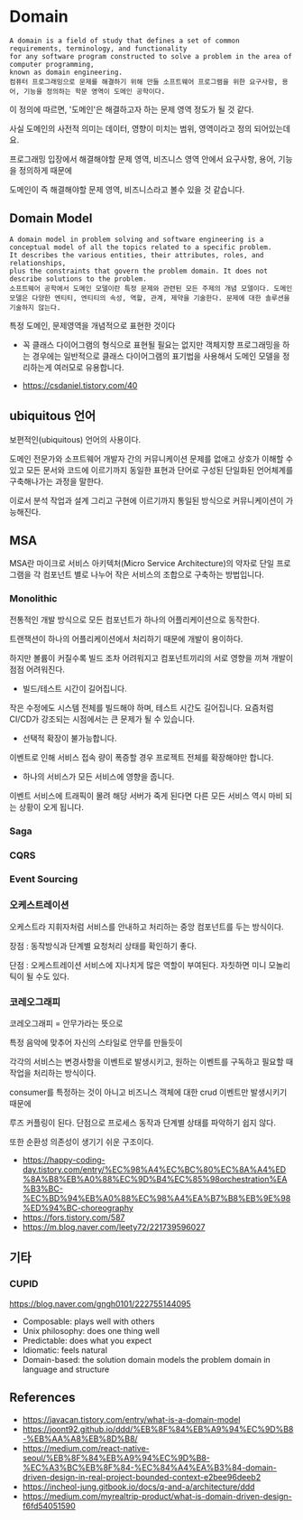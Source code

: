 # Domain 
~~~
A domain is a field of study that defines a set of common requirements, terminology, and functionality 
for any software program constructed to solve a problem in the area of computer programming, 
known as domain engineering.
컴퓨터 프로그래밍으로 문제를 해결하기 위해 만들 소프트웨어 프로그램을 위한 요구사항, 용어, 기능을 정의하는 학문 영역이 도메인 공학이다.
~~~
이 정의에 따르면, '도메인'은 해결하고자 하는 문제 영역 정도가 될 것 같다.

사실 도메인의 사전적 의미는 데이터, 영향이 미치는 범위, 영역이라고 정의 되어있는데요.

프로그래밍 입장에서 해결해야할 문제 영역, 비즈니스 영역 안에서 요구사항, 용어, 기능을 정의하게 때문에

도메인이 즉 해결해야할 문제 영역, 비즈니스라고 볼수 있을 것 같습니다.


## Domain Model

~~~
A domain model in problem solving and software engineering is a conceptual model of all the topics related to a specific problem. 
It describes the various entities, their attributes, roles, and relationships, 
plus the constraints that govern the problem domain. It does not describe solutions to the problem.
소프트웨어 공학에서 도메인 모델이란 특정 문제와 관련된 모든 주제의 개념 모델이다. 도메인 모델은 다양한 엔티티, 엔티티의 속성, 역할, 관계, 제약을 기술한다. 문제에 대한 솔루션을 기술하지 않는다.
~~~

특정 도메인, 문제영역을 개념적으로 표현한 것이다 
 

- 꼭 클래스 다이어그램의 형식으로 표현될 필요는 없지만 객체지향 프로그래밍을 하는 경우에는 일반적으로 클래스 다이어그램의 표기법을 사용해서 도메인 모델을 정리하는게 여러모로 유용합니다. 


- https://csdaniel.tistory.com/40

## ubiquitous 언어

보편적인(ubiquitous) 언어의 사용이다. 

도메인 전문가와 소프트웨어 개발자 간의 커뮤니케이션 문제를 없애고 상호가 이해할 수 있고 모든 문서와 코드에 이르기까지 동일한 표현과 단어로 구성된 단일화된 언어체계를 구축해나가는 과정을 말한다. 

이로서 분석 작업과 설계 그리고 구현에 이르기까지 통일된 방식으로 커뮤니케이션이 가능해진다.

## MSA

MSA란 마이크로 서비스 아키텍처(Micro Service Architecture)의 약자로 단일 프로그램을 각 컴포넌트 별로 나누어 작은 서비스의 조합으로 구축하는 방법입니다.


### Monolithic 

전통적인 개발 방식으로 모든 컴포넌트가 하나의 어플리케이션으로 동작한다. 

트랜잭션이 하나의 어플리케이션에서 처리하기 때문에 개발이 용이하다. 

하지만 볼륨이 커질수록 빌드 조차 어려워지고 컴포넌트끼리의 서로 영향을 끼쳐 개발이 점점 어려워진다.


- 빌드/테스트 시간이 길어집니다.

작은 수정에도 시스템 전체를 빌드해야 하며, 테스트 시간도 길어집니다. 요즘처럼 CI/CD가 강조되는 시점에서는 큰 문제가 될 수 있습니다.

- 선택적 확장이 불가능합니다.

이벤트로 인해 서비스 접속 량이 폭증할 경우 프로젝트 전체를 확장해야만 합니다.

- 하나의 서비스가 모든 서비스에 영향을 줍니다.

이벤트 서비스에 트래픽이 몰려 해당 서버가 죽게 된다면 다른 모든 서비스 역시 마비 되는 상황이 오게 됩니다.


### Saga

### CQRS

### Event Sourcing


### 오케스트레이션

오케스트라 지휘자처럼 서비스를 안내하고 처리하는 중앙 컴포넌트를 두는 방식이다.

장점 : 동작방식과 단계별 요청처리 상태를 확인하기 좋다.

단점 : 오케스트레이션 서비스에 지나치게 많은 역할이 부여된다. 자칫하면 미니 모놀리틱이 될 수도 있다.

### 코레오그래피

코레오그래피 = 안무가라는 뜻으로 

특정 음악에 맞추어 자신의 스타일로 안무를 만들듯이 

각각의 서비스는 변경사항을 이벤트로 발생시키고, 원하는 이벤트를 구독하고 필요할 때 작업을 처리하는 방식이다.

consumer를 특정하는 것이 아니고 비즈니스 객체에 대한 crud 이벤트만 발생시키기 때문에 

루즈 커플링이 된다. 단점으로 프로세스 동작과 단계별 상태를 파악하기 쉽지 않다.

또한 순환성 의존성이 생기기 쉬운 구조이다.

- https://happy-coding-day.tistory.com/entry/%EC%98%A4%EC%BC%80%EC%8A%A4%ED%8A%B8%EB%A0%88%EC%9D%B4%EC%85%98orchestration%EA%B3%BC-%EC%BD%94%EB%A0%88%EC%98%A4%EA%B7%B8%EB%9E%98%ED%94%BC-choreography
- https://fors.tistory.com/587
- https://m.blog.naver.com/leety72/221739596027


## 기타 

### CUPID

https://blog.naver.com/gngh0101/222755144095

- Composable: plays well with others
- Unix philosophy: does one thing well
- Predictable: does what you expect
- Idiomatic: feels natural
- Domain-based: the solution domain models the problem domain in language and structure


## References
- https://javacan.tistory.com/entry/what-is-a-domain-model
- https://joont92.github.io/ddd/%EB%8F%84%EB%A9%94%EC%9D%B8-%EB%AA%A8%EB%8D%B8/
- https://medium.com/react-native-seoul/%EB%8F%84%EB%A9%94%EC%9D%B8-%EC%A3%BC%EB%8F%84-%EC%84%A4%EA%B3%84-domain-driven-design-in-real-project-bounded-context-e2bee96deeb2
- https://incheol-jung.gitbook.io/docs/q-and-a/architecture/ddd
- https://medium.com/myrealtrip-product/what-is-domain-driven-design-f6fd54051590